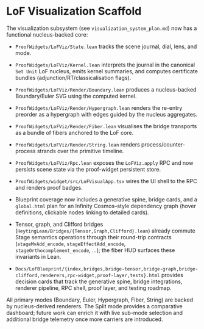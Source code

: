 # LoF Visualization Scaffold

The visualization subsystem (see `visualization_system_plan.md`) now has a functional nucleus-backed core:

- `ProofWidgets/LoFViz/State.lean` tracks the scene journal, dial, lens, and mode.
- `ProofWidgets/LoFViz/Kernel.lean` interprets the journal in the canonical `Set Unit` LoF nucleus, emits kernel summaries, and computes certificate bundles (adjunction/RT/classicalisation flags).
- `ProofWidgets/LoFViz/Render/Boundary.lean` produces a nucleus-backed Boundary/Euler SVG using the computed kernel.
- `ProofWidgets/LoFViz/Render/Hypergraph.lean` renders the re-entry preorder as a hypergraph with edges guided by the nucleus aggregates.
- `ProofWidgets/LoFViz/Render/Fiber.lean` visualises the bridge transports as a bundle of fibers anchored to the LoF core.
- `ProofWidgets/LoFViz/Render/String.lean` renders process/counter-process strands over the primitive timeline.
- `ProofWidgets/LoFViz/Rpc.lean` exposes the `LoFViz.apply` RPC and now persists scene state via the proof-widget persistent store.
- `ProofWidgets/widget/src/LoFVisualApp.tsx` wires the UI shell to the RPC and renders proof badges.
- Blueprint coverage now includes a generative spine, bridge cards, and a <code>global.html</code> plan for an Infinity Cosmos–style dependency graph (hover definitions, clickable nodes linking to detailed cards).

- Tensor, graph, and Clifford bridges (`HeytingLean/Bridges/{Tensor,Graph,Clifford}.lean`) already commute Stage semantics operations through their round-trip contracts (`stageMvAdd_encode`, `stageEffectAdd_encode`, `stageOrthocomplement_encode`, …); the fiber HUD surfaces these invariants in Lean.
- `Docs/LoFBlueprint/{index,bridges,bridge-tensor,bridge-graph,bridge-clifford,renderers,rpc-widget,proof-layer,tests}.html` provides decision cards that track the generative spine, bridge integrations, renderer pipeline, RPC shell, proof layer, and testing roadmap.

All primary modes (Boundary, Euler, Hypergraph, Fiber, String) are backed by nucleus-derived renderers. The Split mode provides a comparative dashboard; future work can enrich it with live sub-mode selection and additional bridge telemetry once more carriers are introduced.
